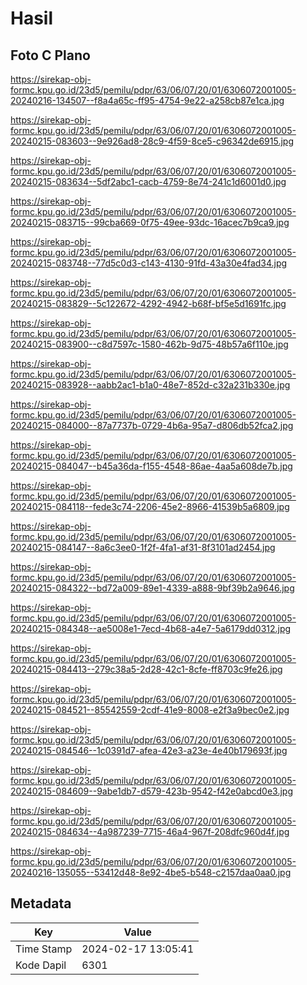 # Hasil

## Foto C Plano

https://sirekap-obj-formc.kpu.go.id/23d5/pemilu/pdpr/63/06/07/20/01/6306072001005-20240216-134507--f8a4a65c-ff95-4754-9e22-a258cb87e1ca.jpg

https://sirekap-obj-formc.kpu.go.id/23d5/pemilu/pdpr/63/06/07/20/01/6306072001005-20240215-083603--9e926ad8-28c9-4f59-8ce5-c96342de6915.jpg

https://sirekap-obj-formc.kpu.go.id/23d5/pemilu/pdpr/63/06/07/20/01/6306072001005-20240215-083634--5df2abc1-cacb-4759-8e74-241c1d6001d0.jpg

https://sirekap-obj-formc.kpu.go.id/23d5/pemilu/pdpr/63/06/07/20/01/6306072001005-20240215-083715--99cba669-0f75-49ee-93dc-16acec7b9ca9.jpg

https://sirekap-obj-formc.kpu.go.id/23d5/pemilu/pdpr/63/06/07/20/01/6306072001005-20240215-083748--77d5c0d3-c143-4130-91fd-43a30e4fad34.jpg

https://sirekap-obj-formc.kpu.go.id/23d5/pemilu/pdpr/63/06/07/20/01/6306072001005-20240215-083829--5c122672-4292-4942-b68f-bf5e5d1691fc.jpg

https://sirekap-obj-formc.kpu.go.id/23d5/pemilu/pdpr/63/06/07/20/01/6306072001005-20240215-083900--c8d7597c-1580-462b-9d75-48b57a6f110e.jpg

https://sirekap-obj-formc.kpu.go.id/23d5/pemilu/pdpr/63/06/07/20/01/6306072001005-20240215-083928--aabb2ac1-b1a0-48e7-852d-c32a231b330e.jpg

https://sirekap-obj-formc.kpu.go.id/23d5/pemilu/pdpr/63/06/07/20/01/6306072001005-20240215-084000--87a7737b-0729-4b6a-95a7-d806db52fca2.jpg

https://sirekap-obj-formc.kpu.go.id/23d5/pemilu/pdpr/63/06/07/20/01/6306072001005-20240215-084047--b45a36da-f155-4548-86ae-4aa5a608de7b.jpg

https://sirekap-obj-formc.kpu.go.id/23d5/pemilu/pdpr/63/06/07/20/01/6306072001005-20240215-084118--fede3c74-2206-45e2-8966-41539b5a6809.jpg

https://sirekap-obj-formc.kpu.go.id/23d5/pemilu/pdpr/63/06/07/20/01/6306072001005-20240215-084147--8a6c3ee0-1f2f-4fa1-af31-8f3101ad2454.jpg

https://sirekap-obj-formc.kpu.go.id/23d5/pemilu/pdpr/63/06/07/20/01/6306072001005-20240215-084322--bd72a009-89e1-4339-a888-9bf39b2a9646.jpg

https://sirekap-obj-formc.kpu.go.id/23d5/pemilu/pdpr/63/06/07/20/01/6306072001005-20240215-084348--ae5008e1-7ecd-4b68-a4e7-5a6179dd0312.jpg

https://sirekap-obj-formc.kpu.go.id/23d5/pemilu/pdpr/63/06/07/20/01/6306072001005-20240215-084413--279c38a5-2d28-42c1-8cfe-ff8703c9fe26.jpg

https://sirekap-obj-formc.kpu.go.id/23d5/pemilu/pdpr/63/06/07/20/01/6306072001005-20240215-084521--85542559-2cdf-41e9-8008-e2f3a9bec0e2.jpg

https://sirekap-obj-formc.kpu.go.id/23d5/pemilu/pdpr/63/06/07/20/01/6306072001005-20240215-084546--1c0391d7-afea-42e3-a23e-4e40b179693f.jpg

https://sirekap-obj-formc.kpu.go.id/23d5/pemilu/pdpr/63/06/07/20/01/6306072001005-20240215-084609--9abe1db7-d579-423b-9542-f42e0abcd0e3.jpg

https://sirekap-obj-formc.kpu.go.id/23d5/pemilu/pdpr/63/06/07/20/01/6306072001005-20240215-084634--4a987239-7715-46a4-967f-208dfc960d4f.jpg

https://sirekap-obj-formc.kpu.go.id/23d5/pemilu/pdpr/63/06/07/20/01/6306072001005-20240216-135055--53412d48-8e92-4be5-b548-c2157daa0aa0.jpg


## Metadata

| Key        | Value               |
| ---------- | ------------------- |
| Time Stamp | 2024-02-17 13:05:41 |
| Kode Dapil | 6301                |



